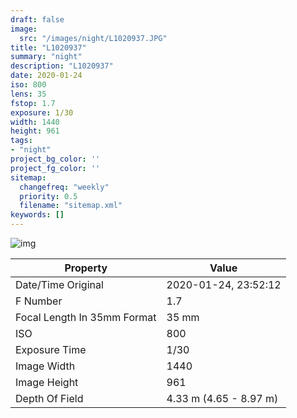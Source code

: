 ```yaml
---
draft: false
image:
  src: "/images/night/L1020937.JPG"
title: "L1020937"
summary: "night"
description: "L1020937"
date: 2020-01-24
iso: 800
lens: 35
fstop: 1.7
exposure: 1/30
width: 1440
height: 961
tags:
- "night"
project_bg_color: ''
project_fg_color: ''
sitemap:
  changefreq: "weekly"
  priority: 0.5
  filename: "sitemap.xml"
keywords: []
---
```


![img](/images/night/L1020937.JPG)


Property | Value
---------|------
Date/Time Original              | 2020-01-24, 23:52:12
F Number                        | 1.7
Focal Length In 35mm Format     | 35 mm
ISO                             | 800
Exposure Time                   | 1/30
Image Width                     | 1440
Image Height                    | 961
Depth Of Field                  | 4.33 m (4.65 - 8.97 m)
